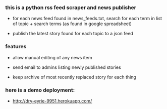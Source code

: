 ### this is a python rss feed scraper and news publisher

- for each news feed found in news_feeds.txt, search for each term in list of topic + search terms (as found in google spreadsheet)

- publish the latest story found for each topic to a json feed

### features

- allow manual editing of any news item

- send email to admins listing newly published stories

- keep archive of most recently replaced story for each thing

### here is a demo deployment:

- http://dry-eyrie-9951.herokuapp.com/
